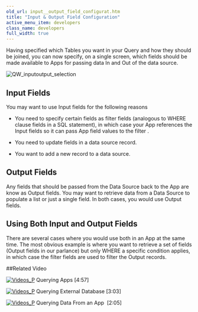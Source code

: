 ```yaml
---
old_url: input__output_field_configurat.htm
title: "Input & Output Field Configuration"
active_menu_item: developers
class_name: developers
full_width: true
---
```



Having specified which Tables you want in your Query and how they should be joined, you can now specify, on a single screen, which fields should be made available to Apps for passing data In and Out of the data source.

![QW\_inputoutput\_selection](/img/docs/qw_inputoutput_selection.zoom47.png)

## Input Fields

You may want to use Input fields for the following reasons

 - You need to specify certain fields as filter fields (analogous to WHERE clause fields in a SQL statement), in which case your App references the Input fields so it can pass App field values to the filter .

 - You need to update fields in a data source record.

 - You want to add a new record to a data source.

## Output Fields

Any fields that should be passed from the Data Source back to the App are know as Output fields. You may want to retrieve data from a Data Source to populate a list or just a single field. In both cases, you would use Output fields.

## Using Both Input and Output Fields

There are several cases where you would use both in an App at the same time. The most obvious example is where you want to retrieve a set of fields (Output fields in our parlance) but only WHERE a specific condition applies, in which case the filter fields are used to filter the Output records.

##Related Video

[![Videos\_P](/img/docs/videos_p.png)](http://www.youtube.com/v/N-sBju6KMFE?autoplay=1&hd=1&fs=1&showsearch=0&rel=0&) Querying Apps [4:57]

[![Videos\_P](/img/docs/videos_p.png)](http://www.youtube.com/v/wxbd6ugLxa0?autoplay=1&hd=1&fs=1&showsearch=0&rel=0&) Querying External Database [3:03]

[![Videos\_P](/img/docs/videos_p.png)](http://www.youtube.com/v/Jlsh8jhSOg0?autoplay=1&hd=1&fs=1&showsearch=0&rel=0&) Querying Data From an App  [2:05]

